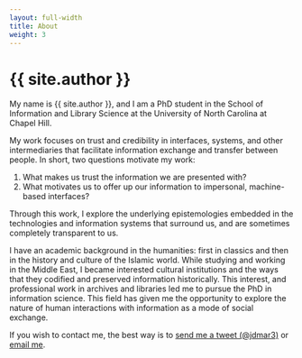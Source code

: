 ```yaml
---
layout: full-width
title: About
weight: 3
---
```


<h1 class="content-listing-header sans">{{ site.author }}</h1>

My name is {{ site.author }}, and I am a PhD student in the School of Information and Library Science at the University of North Carolina at Chapel Hill. 

My work focuses on trust and credibility in interfaces, systems, and other intermediaries that facilitate information exchange and transfer between people. In short, two questions motivate my work: 

1. What makes us trust the information we are presented with?
2. What motivates us to offer up our information to impersonal, machine-based interfaces?

Through this work, I explore the underlying epistemologies embedded in the technologies and information systems that surround us, and are sometimes completely transparent to us. 

I have an academic background in the humanities: first in classics and then in the history and culture of the Islamic world. 
While studying and working in the Middle East, I became interested cultural institutions and the ways that they codified and preserved information historically. 
This interest, and professional work in archives and libraries led me to pursue the PhD in information science. 
This field has given me the opportunity to explore the nature of human interactions with information as a mode of social exchange. 

If you wish to contact me, the best way is to [send me a tweet (@jdmar3)](http://twitter.com/jdmar3) or [email me](mailto:me@johndmart.in?subject=Hello!).